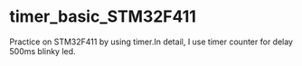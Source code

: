 # timer_basic_STM32F411
Practice on STM32F411 by using timer.In detail, I use timer counter for delay 500ms blinky led.
